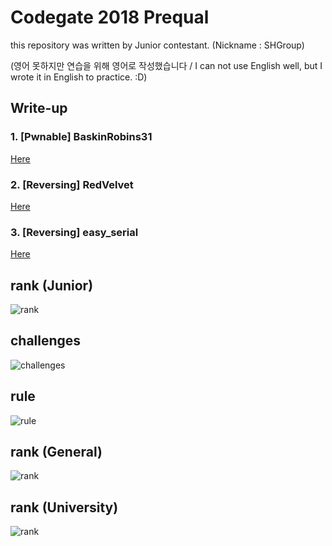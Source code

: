 # Codegate 2018 Prequal

this repository was written by Junior contestant. (Nickname : SHGroup)

(영어 못하지만 연습을 위해 영어로 작성했습니다 / I can not use English well, but I wrote it in English to practice. :D)

## Write-up

### 1. [Pwnable] BaskinRobins31

[Here](./Pwnable/BaskinRobins31/README.md)

### 2. [Reversing] RedVelvet

[Here](./Reversing/RedVelvet/README.md)

### 3. [Reversing] easy_serial

[Here](./Reversing/easy_serial/README.md)

## rank (Junior)

![rank](rank-junior.png)

## challenges

![challenges](challenges.png)

## rule

![rule](rule.png)

## rank (General)

![rank](rank-general.png)

## rank (University)

![rank](rank-university.png)
